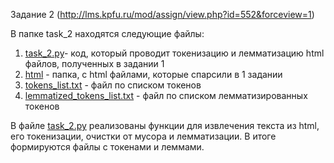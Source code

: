 Задание 2 (http://lms.kpfu.ru/mod/assign/view.php?id=552&forceview=1)

В папке task_2 находятся следующие файлы:
1. [task_2.py](task_2.py)- код, который проводит токенизацию и лемматизацию html файлов, полученных в задании 1
2. [html](html) - папка, с html файлами, которые спарсили в 1 задании
3. [tokens_list.txt](tokens_list.txt) - файл по списком токенов
4. [lemmatized_tokens_list.txt](lemmatized_tokens_list.txt) - файл по списком лемматизированных токенов


В файле [task_2.py](task_2.py) реализованы функции для извлечения текста из html, его токенизации, очистки от мусора и лемматизации. В итоге формируются файлы с токенами и леммами.
